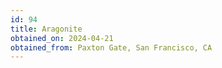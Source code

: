 ```yaml
---
id: 94
title: Aragonite
obtained_on: 2024-04-21
obtained_from: Paxton Gate, San Francisco, CA
---
```

